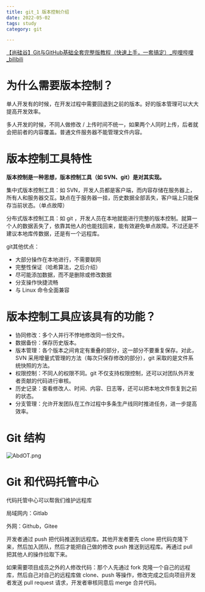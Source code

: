 ```yaml
---
title: git_1 版本控制介绍
date: 2022-05-02
tags: study
category: git

---
```


[【尚硅谷】Git与GitHub基础全套完整版教程（快速上手，一套搞定）_哔哩哔哩_bilibili](https://www.bilibili.com/video/BV1pW411A7a5?p=3&spm_id_from=pageDriver)

# 为什么需要版本控制？

单人开发有的时候，在开发过程中需要回退到之前的版本。好的版本管理可以大大提高开发效率。

多人开发的时候，不同人做修改 / 上传时间不统一，如果两个人同时上传，后者就会把前者的内容覆盖。普通文件服务器不能管理文件内容。

# 版本控制工具特性

**版本控制是一种思想，版本控制工具（如 SVN、git）是对其实现。**

集中式版本控制工具：如 SVN，开发人员都是客户端，而内容存储在服务器上，所有人和服务器交互。缺点在于服务器一挂，历史数据全部丢失，客户端上只能保存当前状态。（单点故障）

分布式版本控制工具：如 git ，开发人员在本地就能进行完整的版本控制。就算一个人的数据丢失了，依靠其他人的也能找回来，能有效避免单点故障。不过还是不建议本地库传数据，还是有一个远程库。

git其他优点：

- 大部分操作在本地进行，不需要联网
- 完整性保证（哈希算法，之后介绍）
- 尽可能添加数据，而不是删除或修改数据
- 分支操作快捷流畅
- 与 Linux 命令全面兼容

# 版本控制工具应该具有的功能？

- 协同修改：多个人并行不悖地修改同一份文件。
- 数据备份：保存历史版本。
- 版本管理：各个版本之间肯定有重叠的部分，这一部分不要重复保存。对此，SVN 采用增量式管理的方法（每次只保存修改的部分），git 采取的是文件系统快照的方法。
- 权限控制：不同人的权限不同。git 不仅支持权限控制，还可以对团队外开发者贡献的代码进行审核。
- 历史记录：查看修改人、时间、内容、日志等，还可以把本地文件恢复到之前的状态。
- 分支管理：允许开发团队在工作过程中多条生产线同时推进任务，进一步提高效率。

# Git 结构

![AbdOT.png](https://s1.328888.xyz/2022/05/01/AbdOT.png)

# Git 和代码托管中心

代码托管中心可以帮我们维护远程库

局域网内：Gitlab

外网：Github，Gitee

开发者通过 push 把代码推送到远程库。其他开发者要先 clone 把代码克隆下来，然后加入团队，然后才能把自己做的修改 push 推送到远程库。再通过 pull 把其他人的操作拉取下来。

如果需要项目成员之外的人修改代码：那个人先通过 fork 克隆一个自己的远程库，然后自己对自己的远程库做 clone、push 等操作，修改完成之后向项目开发者发送 pull request 请求，开发者审核同意后 merge 合并代码。